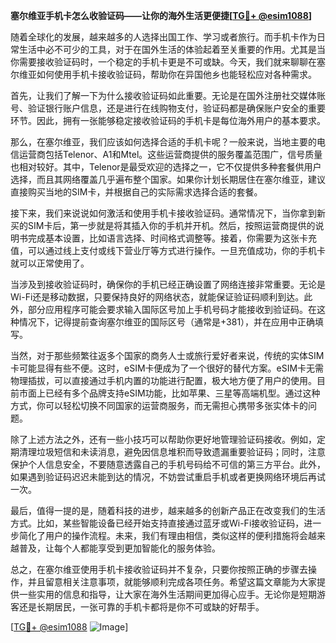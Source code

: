 **塞尔维亚手机卡怎么收验证码——让你的海外生活更便捷[[TG💪+ @esim1088](https://t.me/s/esim1088)]**

随着全球化的发展，越来越多的人选择出国工作、学习或者旅行。而手机卡作为日常生活中必不可少的工具，对于在国外生活的体验起着至关重要的作用。尤其是当你需要接收验证码时，一个稳定的手机卡更是不可或缺。今天，我们就来聊聊在塞尔维亚如何使用手机卡接收验证码，帮助你在异国他乡也能轻松应对各种需求。

首先，让我们了解一下为什么接收验证码如此重要。无论是在国外注册社交媒体账号、验证银行账户信息，还是进行在线购物支付，验证码都是确保账户安全的重要环节。因此，拥有一张能够稳定接收验证码的手机卡是每位海外用户的基本要求。

那么，在塞尔维亚，我们应该如何选择合适的手机卡呢？一般来说，当地主要的电信运营商包括Telenor、A1和Mtel。这些运营商提供的服务覆盖范围广，信号质量也相对较好。其中，Telenor是最受欢迎的选择之一，它不仅提供多种套餐供用户选择，而且其网络覆盖几乎遍布整个国家。如果你计划长期居住在塞尔维亚，建议直接购买当地的SIM卡，并根据自己的实际需求选择合适的套餐。

接下来，我们来说说如何激活和使用手机卡接收验证码。通常情况下，当你拿到新买的SIM卡后，第一步就是将其插入你的手机并开机。然后，按照运营商提供的说明书完成基本设置，比如语言选择、时间格式调整等。接着，你需要为这张卡充值，可以通过线上支付或线下营业厅等方式进行操作。一旦充值成功，你的手机卡就可以正常使用了。

当涉及到接收验证码时，确保你的手机已经正确设置了网络连接非常重要。无论是Wi-Fi还是移动数据，只要保持良好的网络状态，就能保证验证码顺利到达。此外，部分应用程序可能会要求输入国际区号加上手机号码才能接收到验证码。在这种情况下，记得提前查询塞尔维亚的国际区号（通常是+381），并在应用中正确填写。

当然，对于那些频繁往返多个国家的商务人士或旅行爱好者来说，传统的实体SIM卡可能显得有些不便。这时，eSIM卡便成为了一个很好的替代方案。eSIM卡无需物理插拔，可以直接通过手机内置的功能进行配置，极大地方便了用户的使用。目前市面上已经有多个品牌支持eSIM功能，比如苹果、三星等高端机型。通过这种方式，你可以轻松切换不同国家的运营商服务，而无需担心携带多张实体卡的问题。

除了上述方法之外，还有一些小技巧可以帮助你更好地管理验证码接收。例如，定期清理垃圾短信和未读消息，避免因信息堆积而导致遗漏重要验证码；同时，注意保护个人信息安全，不要随意透露自己的手机号码给不可信的第三方平台。此外，如果遇到验证码迟迟未能到达的情况，不妨尝试重启手机或者更换网络环境后再试一次。

最后，值得一提的是，随着科技的进步，越来越多的创新产品正在改变我们的生活方式。比如，某些智能设备已经开始支持直接通过蓝牙或Wi-Fi接收验证码，进一步简化了用户的操作流程。未来，我们有理由相信，类似这样的便利措施将会越来越普及，让每个人都能享受到更加智能化的服务体验。

总之，在塞尔维亚使用手机卡接收验证码并不复杂，只要你按照正确的步骤去操作，并且留意相关注意事项，就能够顺利完成各项任务。希望这篇文章能为大家提供一些实用的信息和指导，让大家在海外生活期间更加得心应手。无论你是短期游客还是长期居民，一张可靠的手机卡都将是你不可或缺的好帮手。

[[TG💪+ @esim1088](https://t.me/s/esim1088) ![Image](https://i.postimg.cc/4NQfJmqS/Snipaste-2025-05-13-00-14-12.png)]